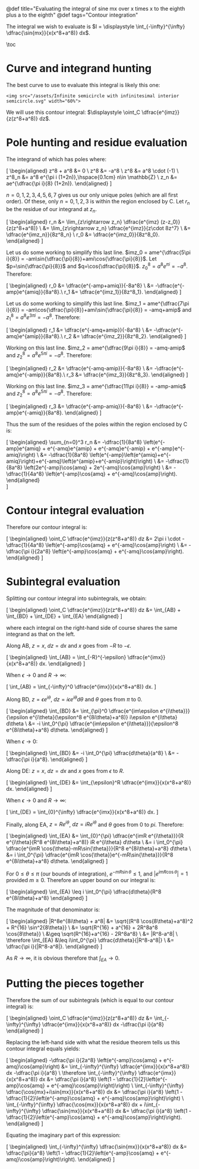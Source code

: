 @def title="Evaluating the integral of sine mx over x times x to the eighth plus a to the eighth"
@def tags="Contour integration"

The integral we wish to evaluate is $I = \displaystyle \int_{-\infty}^{\infty} \dfrac{\sin{mx}}{x(x^8+a^8)} dx$.

\toc

# Curve and integrand hunting
The best curve to use to evaluate this integral is likely this one:

~~~
<img src="/assets/Infinite semicircle with infinitesimal interior semicircle.svg" width="60%">
~~~

We will use this contour integral: $\displaystyle \oint_C \dfrac{e^{imz}}{z(z^8+a^8)} dz$. 

# Pole hunting and residue evaluation
The integrand of which has poles where:

\[
    \begin{aligned}
    z^8 + a^8 &= 0 \\
    z^8 &= -a^8 \\
    z^8 &= a^8 \cdot (-1) \\
    z^8_n &= a^8 e^{\pi i (1+2n)},\hspace{0.1cm} n\in \mathbb{Z} \\
    z_n &= ae^{\dfrac{\pi i}{8} (1+2n)}.
    \end{aligned}
\]

$n=0,1,2,3,4,5,6,7$ gives us our only unique poles (which are all first order). Of these, only $n=0,1,2,3$ is within the region enclosed by C. Let $r_n$ be the residue of our integrand at $z_n$. 

\[
    \begin{aligned}
    r_n &= \lim_{z\rightarrow z_n} \dfrac{e^{imz} (z-z_0)}{z(z^8+a^8)} \\
    &= \lim_{z\rightarrow z_n} \dfrac{e^{imz}}{z\cdot 8z^7} \\
    &= \dfrac{e^{imz_n}}{8z^8_n} \\
    r_0 &= \dfrac{e^{imz_0}}{8z^8_0}.
    \end{aligned}
\]

Let us do some working to simplify this last line. $imz_0 = ame^{\dfrac{5\pi i}{8}} = -am\sin{\dfrac{\pi}{8}}+ami\cos{\dfrac{\pi}{8}}$. Let $p=\sin{\dfrac{\pi}{8}}$ and $q=\cos{\dfrac{\pi}{8}}$. $z_0^8 = a^8 e^{\pi i} = -a^8$. Therefore:

\[
    \begin{aligned}
    r_0 &= \dfrac{e^{-amp+amiq}}{-8a^8} \\
    &= -\dfrac{e^{-amp}e^{amiq}}{8a^8}.\\
    r_1 &= \dfrac{e^{imz_1}}{8z^8_1}.
    \end{aligned}
\]

Let us do some working to simplify this last line. $imz_1 = ame^{\dfrac{7\pi i}{8}} = -am\cos{\dfrac{\pi}{8}}+ami\sin{\dfrac{\pi}{8}} = -amq+amip$ and $z_1^8 = a^8 e^{3\pi i} = -a^8$. Therefore:

\[
    \begin{aligned}
    r_1 &= \dfrac{e^{-amq+amip}}{-8a^8} \\
    &= -\dfrac{e^{-amq}e^{amip}}{8a^8}.\\
    r_2 &= \dfrac{e^{imz_2}}{8z^8_2}.
    \end{aligned}
\]

Working on this last line. $imz_2 = ame^{\dfrac{9\pi i}{8}} = -amq-amip$ and $z_2^8 = a^8 e^{5\pi i} = -a^8$. Therefore:

\[
    \begin{aligned}
    r_2 &= \dfrac{e^{-amq-amip}}{-8a^8} \\
    &= -\dfrac{e^{-amq}e^{-amip}}{8a^8}.\\
    r_3 &= \dfrac{e^{imz_3}}{8z^8_3}.
    \end{aligned}
\]

Working on this last line. $imz_3 = ame^{\dfrac{11\pi i}{8}} = -amp-amiq$ and $z_2^8 = a^8 e^{5\pi i} = -a^8$. Therefore:

\[
    \begin{aligned}
    r_3 &= \dfrac{e^{-amp-amiq}}{-8a^8} \\
    &= -\dfrac{e^{-amp}e^{-amiq}}{8a^8}.
    \end{aligned}
\]

Thus the sum of the residues of the poles within the region enclosed by C is:

\[
  \begin{aligned}
  \sum_{n=0}^3 r_n &= -\dfrac{1}{8a^8} \left(e^{-amp}e^{amiq} + e^{-amq}e^{amip} + e^{-amq}e^{-amip} + e^{-amp}e^{-amiq}\right) \\
  &= -\dfrac{1}{8a^8} \left(e^{-amp}\left(e^{amiq}+e^{-amiq}\right)+e^{-amq}\left(e^{amip}+e^{-amip}\right)\right) \\
  &= -\dfrac{1}{8a^8} \left(2e^{-amp}\cos{amq} + 2e^{-amq}\cos{amp}\right) \\
  &= -\dfrac{1}{4a^8} \left(e^{-amp}\cos{amq} + e^{-amq}\cos{amp}\right).
  \end{aligned}  
\]

# Contour integral evaluation
Therefore our contour integral is:

\[
    \begin{aligned}
    \oint_C \dfrac{e^{imz}}{z(z^8+a^8)} dz &= 2\pi i \cdot -\dfrac{1}{4a^8} \left(e^{-amp}\cos{amq} + e^{-amq}\cos{amp}\right) \\
    &= -\dfrac{\pi i}{2a^8} \left(e^{-amp}\cos{amq} + e^{-amq}\cos{amp}\right).
    \end{aligned}
\]

# Subintegral evaluation
Splitting our contour integral into subintegrals, we obtain:

\[
    \begin{aligned}
        \oint_C \dfrac{e^{imz}}{z(z^8+a^8)} dz &= \int_{AB} + \int_{BD} + \int_{DE} + \int_{EA}
    \end{aligned}
\]

where each integral on the right-hand side of course shares the same integrand as that on the left.

Along AB, $z=x$, $dz=dx$ and $x$ goes from $-R$ to $-\epsilon$. 

\[
    \begin{aligned}
    \int_{AB} = \int_{-R}^{-\epsilon} \dfrac{e^{imx}}{x(x^8+a^8)} dx.
    \end{aligned}
\]

When $\epsilon \rightarrow 0$ and $R\rightarrow \infty$:

\[
    \int_{AB} = \int_{-\infty}^0 \dfrac{e^{imx}}{x(x^8+a^8)} dx.
\]

Along BD, $z=\epsilon e^{i\theta}$, $dz=i\epsilon e^{i\theta} d\theta$ and $\theta$ goes from $\pi$ to $0$.

\[
    \begin{aligned}
    \int_{BD} &= \int_{\pi}^0 \dfrac{e^{im\epsilon e^{i\theta}}}{\epsilon e^{i\theta}(\epsilon^8 e^{8i\theta}+a^8)} i\epsilon e^{i\theta} d\theta \\
    &= -i \int_0^{\pi} \dfrac{e^{im\epsilon e^{i\theta}}}{\epsilon^8 e^{8i\theta}+a^8} d\theta.
    \end{aligned}
\]

When $\epsilon \rightarrow 0$:

\[
    \begin{aligned}
    \int_{BD} &= -i \int_0^{\pi} \dfrac{d\theta}{a^8} \\
    &= -\dfrac{\pi i}{a^8}.
    \end{aligned}
\]

Along DE: $z=x$, $dz=dx$ and $x$ goes from $\epsilon$ to $R$.

\[
    \begin{aligned}
    \int_{DE} &= \int_{\epsilon}^R \dfrac{e^{imx}}{x(x^8+a^8)} dx.
    \end{aligned}
\]

When $\epsilon \rightarrow 0$ and $R\rightarrow \infty$:

\[
    \int_{DE} = \int_{0}^{\infty} \dfrac{e^{imx}}{x(x^8+a^8)} dx.
\]

Finally, along EA, $z=Re^{i\theta}$, $dz=iRe^{i\theta}$ and $\theta$ goes from $0$ to $pi$. Therefore:

\[
    \begin{aligned}
    \int_{EA} &= \int_{0}^{\pi} \dfrac{e^{imR e^{i\theta}}}{R e^{i\theta}(R^8 e^{8i\theta}+a^8)} iR e^{i\theta} d\theta \\
    &= i \int_0^{\pi} \dfrac{e^{imR \cos{\theta}-mR\sin{\theta}}}{R^8 e^{8i\theta}+a^8} d\theta \\
    &= i \int_0^{\pi} \dfrac{e^{imR \cos{\theta}}e^{-mR\sin{\theta}}}{R^8 e^{8i\theta}+a^8} d\theta.
    \end{aligned}
\]

For $0\leq \theta \leq \pi$ (our bounds of integration), $e^{-mR\sin{\theta}} \leq 1$, and $|e^{imR\cos{\theta}}| = 1$ provided $m \geq 0$. Therefore an upper bound on our integral is:

\[
    \begin{aligned}
    \int_{EA} \leq i \int_0^{\pi} \dfrac{d\theta}{R^8 e^{8i\theta}+a^8}
    \end{aligned}
\]

The magnitude of that denominator is:

\[
    \begin{aligned}
    |R^8e^{8i\theta} + a^8| &= \sqrt{(R^8 \cos{8\theta}+a^8)^2 + R^{16} \sin^2{8\theta}} \\
    &= \sqrt{R^{16} + a^{16} + 2R^8a^8 \cos{8\theta}} \\
    &\geq \sqrt{R^{16}+a^{16} - 2R^8a^8} \\
    &= |R^8-a^8| \\
    \therefore \int_{EA} &\leq i\int_0^{\pi} \dfrac{d\theta}{|R^8-a^8|} \\
    &= \dfrac{\pi i}{|R^8-a^8|}.
    \end{aligned}
\]

As $R\rightarrow \infty$, it is obvious therefore that $\displaystyle \int_{EA} \rightarrow 0$.

# Putting the pieces together 
Therefore the sum of our subintegrals (which is equal to our contour integral) is:

\[
    \begin{aligned}
    \oint_C \dfrac{e^{imz}}{z(z^8+a^8)} dz &= \int_{-\infty}^{\infty} \dfrac{e^{imx}}{x(x^8+a^8)} dx -\dfrac{\pi i}{a^8}
    \end{aligned}
\]

Replacing the left-hand side with what the residue theorem tells us this contour integral equals yields:

\[
    \begin{aligned}
    -\dfrac{\pi i}{2a^8} \left(e^{-amp}\cos{amq} + e^{-amq}\cos{amp}\right) &= \int_{-\infty}^{\infty} \dfrac{e^{imx}}{x(x^8+a^8)} dx -\dfrac{\pi i}{a^8} \\
    \therefore \int_{-\infty}^{\infty} \dfrac{e^{imx}}{x(x^8+a^8)} dx &= \dfrac{\pi i}{a^8} \left(1 - \dfrac{1}{2}\left(e^{-amp}\cos{amq} + e^{-amq}\cos{amp}\right)\right) \\
    \int_{-\infty}^{\infty} \dfrac{\cos{mx}+i\sin{mx}}{x(x^8+a^8)} dx &= \dfrac{\pi i}{a^8} \left(1 - \dfrac{1}{2}\left(e^{-amp}\cos{amq} + e^{-amq}\cos{amp}\right)\right) \\
    \int_{-\infty}^{\infty} \dfrac{\cos{mx}}{x(x^8+a^8)} dx + i\int_{-\infty}^{\infty} \dfrac{\sin{mx}}{x(x^8+a^8)} dx &= \dfrac{\pi i}{a^8} \left(1 - \dfrac{1}{2}\left(e^{-amp}\cos{amq} + e^{-amq}\cos{amp}\right)\right).
    \end{aligned}
\]

Equating the imaginary part of this expression:

\[
    \begin{aligned}
    \int_{-\infty}^{\infty} \dfrac{\sin{mx}}{x(x^8+a^8)} dx &= \dfrac{\pi}{a^8} \left(1 - \dfrac{1}{2}\left(e^{-amp}\cos{amq} + e^{-amq}\cos{amp}\right)\right).
    \end{aligned}
\]